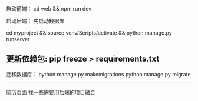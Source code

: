 启动前端：
cd web && npm run dev

启动后端：
先启动数据库

cd myproject && source venv/Scripts/activate &&
python manage.py runserver

更新依赖包:
pip freeze > requirements.txt
---

迁移数据库：
python manage.py makemigrations
python manage.py migrate

---

简历页面
找一些需要用后端的项目融合
